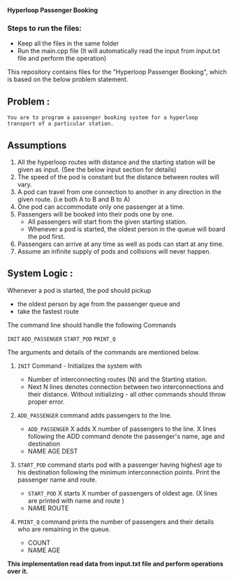 **Hyperloop Passenger Booking**

### Steps to run the files:
- Keep all the files in the same folder
- Run the main.cpp file (It will automatically read the input from input.txt file and perform the operation)


This repository contains files for the "Hyperloop Passenger Booking", which is based on the below problem statement. 

## Problem :
	You are to program a passenger booking system for a hyperloop transport of a particular station.

## Assumptions
1.	All the hyperloop routes with distance and the starting station will be given as input. (See the below input section for details)
2.	The speed of the pod is constant but the distance between routes will vary.
3.	A pod can travel from one connection to another in any direction in the given route. (i.e both A to B and B to A)
4.	One pod can accommodate only one passenger at a time.
5.	Passengers will be booked into their pods one by one. 
    - All passengers will start from the given starting station. 
    - Whenever a pod is started, the oldest person in the queue will board the pod first.
6.	Passengers can arrive at any time as well as pods can start at any time.
7.	Assume an infinite supply of pods and collisions will never happen.

## System Logic : 
Whenever a pod is started, the pod should pickup 
- the oldest person by age from the passenger queue and
- take the fastest route

The command line should handle the following Commands

`INIT`
`ADD_PASSENGER` 
`START_POD` 
`PRINT_Q`

The arguments and details of the commands are mentioned below.

1.	`INIT` Command  - Initializes the system with
    - Number of interconnecting routes (N) and the Starting station.
    - Next N lines denotes connection between two interconnections and their distance.
	Without initializing - all other commands should throw proper error.

2.	`ADD_PASSENGER` command adds passengers to the line.
    - `ADD_PASSENGER` X adds X number of passengers to the line. X lines following the ADD command denote the passenger's name, age and destination
    - NAME AGE DEST

3.	`START_POD` command starts pod with a passenger having highest age to his destination following the minimum interconnection points. Print the passenger name and route.
    - `START_POD` X starts X number of passengers of oldest age. (X lines are printed with name and route )
    - NAME ROUTE

4.	`PRINT_Q` command prints the number of passengers and their details who are remaining in the queue.
    - COUNT
    - NAME AGE

**This implementation read data from input.txt file and perform operations over it.**